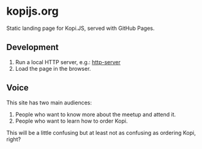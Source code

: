 kopijs.org
===

Static landing page for Kopi.JS, served with GitHub Pages.

Development
---

1. Run a local HTTP server, e.g.: [http-server](https://github.com/nodeapps/http-server)
2. Load the page in the browser.

Voice
---

This site has two main audiences:

1. People who want to know more about the meetup and attend it.
2. People who want to learn how to order Kopi.

This will be a little confusing but at least not as confusing as ordering Kopi, right?
